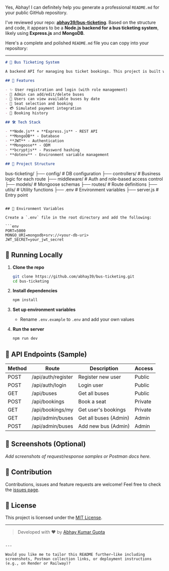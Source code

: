 Yes, Abhay! I can definitely help you generate a professional `README.md` for your public GitHub repository.

I've reviewed your repo: [**abhay39/bus-ticketing**](https://github.com/abhay39/bus-ticketing). Based on the structure and code, it appears to be a **Node.js backend for a bus ticketing system**, likely using **Express.js** and **MongoDB**.

Here's a complete and polished `README.md` file you can copy into your repository:

---

```md
# 🚌 Bus Ticketing System

A backend API for managing bus ticket bookings. This project is built with **Node.js**, **Express**, and **MongoDB**, and it provides functionalities like bus listing, seat booking, and payment simulation.

## 🚀 Features

- ✨ User registration and login (with role management)
- 🚌 Admin can add/edit/delete buses
- 📅 Users can view available buses by date
- 🎫 Seat selection and booking
- 💳 Simulated payment integration
- 📃 Booking history

## 🛠️ Tech Stack

- **Node.js** + **Express.js** - REST API
- **MongoDB** - Database
- **JWT** - Authentication
- **Mongoose** - ODM
- **bcryptjs** - Password hashing
- **dotenv** - Environment variable management

## 📁 Project Structure

```

bus-ticketing/
├── config/         # DB configuration
├── controllers/    # Business logic for each route
├── middleware/     # Auth and role-based access control
├── models/         # Mongoose schemas
├── routes/         # Route definitions
├── utils/          # Utility functions
├── .env            # Environment variables
├── server.js       # Entry point

````

## 🔐 Environment Variables

Create a `.env` file in the root directory and add the following:

```env
PORT=5000
MONGO_URI=mongodb+srv://<your-db-uri>
JWT_SECRET=your_jwt_secret
````

## 🧪 Running Locally

1. **Clone the repo**

   ```bash
   git clone https://github.com/abhay39/bus-ticketing.git
   cd bus-ticketing
   ```

2. **Install dependencies**

   ```bash
   npm install
   ```

3. **Set up environment variables**

   * Rename `.env.example` to `.env` and add your own values

4. **Run the server**

   ```bash
   npm run dev
   ```

## 🧾 API Endpoints (Sample)

| Method | Route              | Description           | Access  |
| ------ | ------------------ | --------------------- | ------- |
| POST   | /api/auth/register | Register new user     | Public  |
| POST   | /api/auth/login    | Login user            | Public  |
| GET    | /api/buses         | Get all buses         | Public  |
| POST   | /api/bookings      | Book a seat           | Private |
| GET    | /api/bookings/my   | Get user's bookings   | Private |
| GET    | /api/admin/buses   | Get all buses (Admin) | Admin   |
| POST   | /api/admin/buses   | Add new bus (Admin)   | Admin   |

## 📸 Screenshots (Optional)

*Add screenshots of request/response samples or Postman docs here.*

## 🙌 Contribution

Contributions, issues and feature requests are welcome!
Feel free to check the [issues page](https://github.com/abhay39/bus-ticketing/issues).

## 📝 License

This project is licensed under the [MIT License](LICENSE).

---

> Developed with ❤️ by [Abhay Kumar Gupta](https://github.com/abhay39)

```

---

Would you like me to tailor this README further—like including screenshots, Postman collection links, or deployment instructions (e.g., on Render or Railway)?
```
